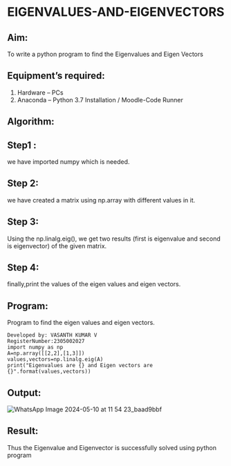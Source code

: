 # EIGENVALUES-AND-EIGENVECTORS
## Aim:
To write a python program to find the Eigenvalues and Eigen Vectors
## Equipment’s required:
1. 	Hardware – PCs
2. 	Anaconda – Python 3.7 Installation / Moodle-Code Runner
## Algorithm:
## Step1 : 
we have imported numpy which is needed.
## Step 2: 
we have created a matrix using np.array with different values in it.
## Step 3: 
Using the np.linalg.eig(), we get two results (first is eigenvalue and second is eigenvector) of the given matrix.
## Step 4: 
finally,print the values of the eigen values and eigen vectors.
## Program:
Program to find the eigen values and eigen vectors.
```
Developed by: VASANTH KUMAR V 
RegisterNumber:2305002027
import numpy as np
A=np.array([[2,2],[1,3]])
values,vectors=np.linalg.eig(A)
print("Eigenvalues are {} and Eigen vectors are {}".format(values,vectors))
```
## Output:
![WhatsApp Image 2024-05-10 at 11 54 23_baad9bbf](https://github.com/vasanth0228/EIGENVALUES-AND-EIGENVECTORS/assets/155505264/08616587-48b9-46f2-9c44-2c2e1b3c6776)


## Result:
Thus the Eigenvalue and Eigenvector is successfully solved using python program
